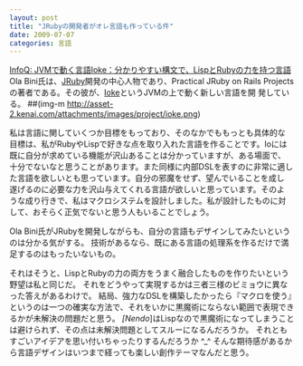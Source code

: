 ```yaml
---
layout: post
title: "JRubyの開発者がオレ言語も作っている件"
date: 2009-07-07
categories: 言語
---
```

 [InfoQ: JVMで動く言語Ioke：分かりやすい構文で、LispとRubyの力を持つ言語](http://www.infoq.com/jp/news/2009/03/ioke)
 Ola Bini氏は、[JRuby](http://jruby.codehaus.org/)開発の中心人物であり、Practical JRuby on Rails
 Projectsの著者である。その彼が、[Ioke](http://kenai.com/projects/ioke/)というJVMの上で動く新しい言語を開
 発している。
 ##(img-m http://asset-2.kenai.com/attachments/images/project/ioke.png)

 私は言語に関していくつか目標をもっており、そのなかでももっとも具体的な
 目標は、私がRubyやLispで好きな点を取り入れた言語を作ることです。Ioには
 既に自分が求めている機能が沢山あることは分かっていますが、ある場面で、
 十分でないなと思うことがあります。また同様に内部DSLを表すのに非常に適し
 た言語を欲しいとも思っています。自分の邪魔をせず、望んでいることを成し
 遂げるのに必要な力を沢山与えてくれる言語が欲しいと思っています。そのよ
 うな成り行きで、私はマクロシステムを設計しました。私が設計したものに対
 して、おそらく正気でないと思う人もいることでしょう。

Ola Bini氏がJRubyを開発しながらも、自分の言語もデザインしてみたいというのは分かる気がする。
技術があるなら、既にある言語の処理系を作るだけで満足するのはもったいないもの。

それはそうと、LispとRubyの力の両方をうまく融合したものを作りたいという野望は私と同じだ。
それをどうやって実現するかは三者三様のビミョウに異なった答えがあるわけで。
結局、強力なDSLを構築したかったら『マクロを使う』というのは一つの確実な方法で、それをいかに黒魔術にならない範囲で表現できるかが未解決の問題だと思う。
*[Nendo*]はLispなので黒魔術になってしまうことは避けられず、その点は未解決問題としてスルーになるんだろうか。
それともすごいアイデアを思い付いちゃったりするんだろうか ^_^
そんな期待感があるから言語デザインはいつまで経っても楽しい創作テーマなんだと思う。
